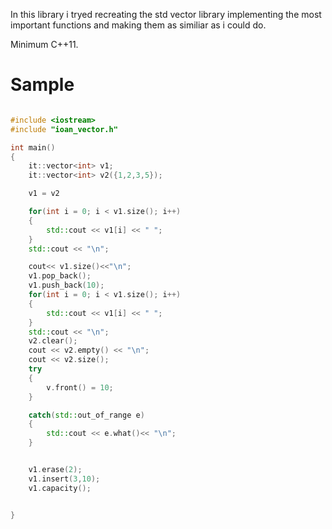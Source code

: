 In this library i tryed recreating the std vector library implementing the most important functions and making them as similiar as i could do.

Minimum C++11.

# Sample
```cpp

#include <iostream>
#include "ioan_vector.h"

int main()
{
    it::vector<int> v1;
    it::vector<int> v2({1,2,3,5});

    v1 = v2

    for(int i = 0; i < v1.size(); i++)
    {
        std::cout << v1[i] << " ";
    }
    std::cout << "\n";

    cout<< v1.size()<<"\n";
    v1.pop_back();
    v1.push_back(10);
    for(int i = 0; i < v1.size(); i++)
    {
        std::cout << v1[i] << " ";
    }
    std::cout << "\n";
    v2.clear();
    cout << v2.empty() << "\n";
    cout << v2.size();
    try
    { 
        v.front() = 10;
    }

    catch(std::out_of_range e)
    {
        std::cout << e.what()<< "\n";
    }


    v1.erase(2);
    v1.insert(3,10);
    v1.capacity();


}
```



